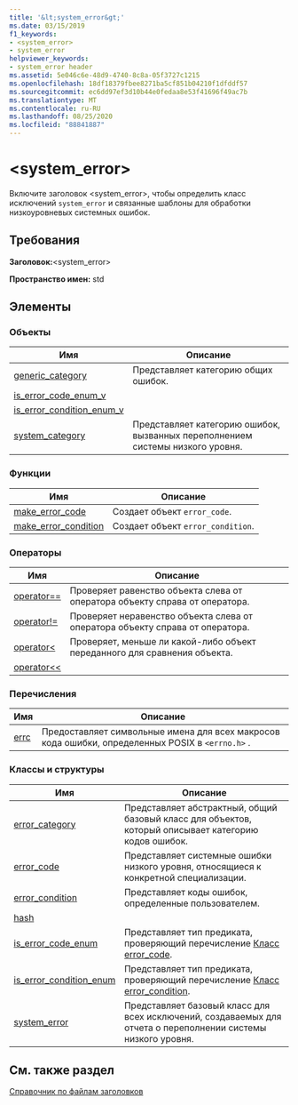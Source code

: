 ```yaml
---
title: '&lt;system_error&gt;'
ms.date: 03/15/2019
f1_keywords:
- <system_error>
- system_error
helpviewer_keywords:
- system_error header
ms.assetid: 5e046c6e-48d9-4740-8c8a-05f3727c1215
ms.openlocfilehash: 18df18379fbee8271ba5cf851b04210f1dfddf57
ms.sourcegitcommit: ec6dd97ef3d10b44e0fedaa8e53f41696f49ac7b
ms.translationtype: MT
ms.contentlocale: ru-RU
ms.lasthandoff: 08/25/2020
ms.locfileid: "88841887"
---
```

# <a name="ltsystem_errorgt"></a>&lt;system_error&gt;

Включите заголовок \<system_error>, чтобы определить класс исключений `system_error` и связанные шаблоны для обработки низкоуровневых системных ошибок.

## <a name="requirements"></a>Требования

**Заголовок:**\<system_error>

**Пространство имен:** std

## <a name="members"></a>Элементы

### <a name="objects"></a>Объекты

|Имя|Описание|
|-|-|
|[generic_category](../standard-library/system-error-functions.md#generic_category)|Представляет категорию общих ошибок.|
|[is_error_code_enum_v](../standard-library/system-error-functions.md#is_error_code_enum_v)||
|[is_error_condition_enum_v](../standard-library/system-error-functions.md#is_error_condition_enum_v)||
|[system_category](../standard-library/system-error-functions.md#system_category)|Представляет категорию ошибок, вызванных переполнением системы низкого уровня.|

### <a name="functions"></a>Функции

|Имя|Описание|
|-|-|
|[make_error_code](../standard-library/system-error-functions.md#make_error_code)|Создает объект `error_code`.|
|[make_error_condition](../standard-library/system-error-functions.md#make_error_condition)|Создает объект `error_condition`.|

### <a name="operators"></a>Операторы

|Имя|Описание|
|-|-|
|[operator==](../standard-library/system-error-operators.md#op_eq_eq)|Проверяет равенство объекта слева от оператора объекту справа от оператора.|
|[operator!=](../standard-library/system-error-operators.md#op_neq)|Проверяет неравенство объекта слева от оператора объекту справа от оператора.|
|[operator<](../standard-library/system-error-operators.md#op_lt)|Проверяет, меньше ли какой-либо объект переданного для сравнения объекта.|
|[operator<<](../standard-library/system-error-operators.md#op_ostream)||

### <a name="enums"></a>Перечисления

|Имя|Описание|
|-|-|
|[errc](../standard-library/system-error-enums.md#errc)|Предоставляет символьные имена для всех макросов кода ошибки, определенных POSIX в `<errno.h>` .|

### <a name="classes-and-structs"></a>Классы и структуры

|Имя|Описание|
|-|-|
|[error_category](../standard-library/error-category-class.md)|Представляет абстрактный, общий базовый класс для объектов, который описывает категорию кодов ошибок.|
|[error_code](../standard-library/error-code-class.md)|Представляет системные ошибки низкого уровня, относящиеся к конкретной специализации.|
|[error_condition](../standard-library/error-condition-class.md)|Представляет коды ошибок, определенные пользователем.|
|[hash](../standard-library/hash-structure.md#system_error)||
|[is_error_code_enum](../standard-library/is-error-code-enum-class.md)|Представляет тип предиката, проверяющий перечисление [Класс error_code](../standard-library/error-code-class.md).|
|[is_error_condition_enum](../standard-library/is-error-condition-enum-class.md)|Представляет тип предиката, проверяющий перечисление [Класс error_condition](../standard-library/error-condition-class.md).|
|[system_error](../standard-library/system-error-class.md)|Представляет базовый класс для всех исключений, создаваемых для отчета о переполнении системы низкого уровня.|

## <a name="see-also"></a>См. также раздел

[Справочник по файлам заголовков](../standard-library/cpp-standard-library-header-files.md)
